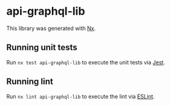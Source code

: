 # api-graphql-lib

This library was generated with [Nx](https://nx.dev).

## Running unit tests

Run `nx test api-graphql-lib` to execute the unit tests via [Jest](https://jestjs.io).

## Running lint

Run `nx lint api-graphql-lib` to execute the lint via [ESLint](https://eslint.org/).
